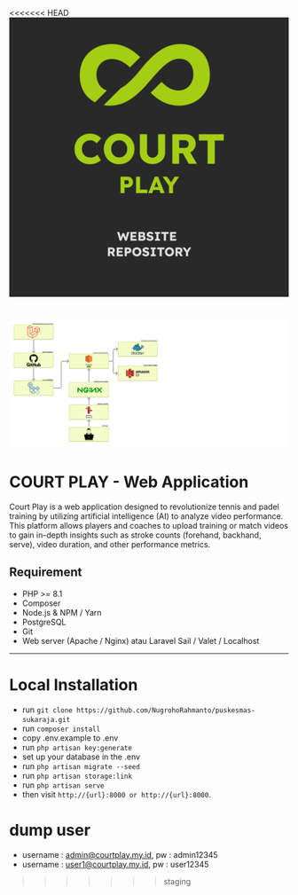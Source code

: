 <<<<<<< HEAD
![CourtPlay Logo](README/CP_WEB.png)

![Tech Stack](README/tech_stack.png)
=======
# COURT PLAY - Web Application

Court Play is a web application designed to revolutionize tennis and padel training by utilizing artificial intelligence (AI) to analyze video performance. This platform allows players and coaches to upload training or match videos to gain in-depth insights such as stroke counts (forehand, backhand, serve), video duration, and other performance metrics.

## Requirement

-   PHP >= 8.1
-   Composer
-   Node.js & NPM / Yarn
-   PostgreSQL
-   Git
-   Web server (Apache / Nginx) atau Laravel Sail / Valet / Localhost

---

# Local Installation

-   run `git clone https://github.com/NugrohoRahmanto/puskesmas-sukaraja.git`
-   run `composer install`
-   copy .env.example to .env
-   run `php artisan key:generate`
-   set up your database in the .env
-   run `php artisan migrate --seed`
-   run `php artisan storage:link`
-   run `php artisan serve`
-   then visit `http://{url}:8000 or http://{url}:8000`.

# dump user

-   username : admin@courtplay.my.id, pw : admin12345
-   username : user1@courtplay.my.id, pw : user12345
>>>>>>> staging
